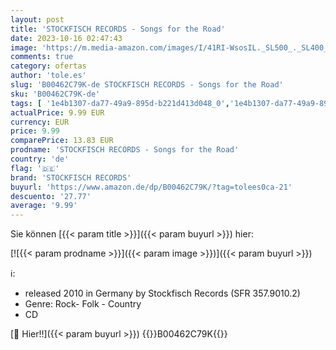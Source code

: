 ```yaml
---
layout: post
title: 'STOCKFISCH RECORDS - Songs for the Road'
date: 2023-10-16 02:47:43
image: 'https://m.media-amazon.com/images/I/41RI-WsosIL._SL500_._SL400_.jpg'
comments: true
category: ofertas
author: 'tole.es'
slug: 'B00462C79K-de STOCKFISCH RECORDS - Songs for the Road'
sku: 'B00462C79K-de'
tags: [ '1e4b1307-da77-49a9-895d-b221d413d048_0','1e4b1307-da77-49a9-895d-b221d413d048_201','905a2af1-15b0-41e8-8d66-5164d18c431a_0','Arborist Merchandising Root','Artist Pages Filter Nodes','Custom Stores','Featured Categories','Folk','Formate','Main Albums','Musik Kategorien','Musik-CDs & Vinyl','Musik: 3 kaufen - 2 bezahlen','Pop','Regions','Regular Stores','SACD','Self Service','Shops','Singer-Songwriter Pop','Special Features Stores','Super-Audio-CD','USA & Großbritannien','stockfisch records','🇩🇪', ]
actualPrice: 9.99 EUR
currency: EUR
price: 9.99
comparePrice: 13.83 EUR
prodname: 'STOCKFISCH RECORDS - Songs for the Road'
country: 'de'
flag: '🇩🇪'
brand: 'STOCKFISCH RECORDS'
buyurl: 'https://www.amazon.de/dp/B00462C79K/?tag=tolees0ca-21'
descuento: '27.77'
average: '9.99'
---
```


Sie können [{{< param title >}}]({{< param buyurl >}}) hier:

[![{{< param prodname >}}]({{< param image >}})]({{< param buyurl >}})

ℹ️:

- released 2010 in Germany by Stockfisch Records (SFR 357.9010.2)
- Genre: Rock- Folk - Country
- CD

[🛒 Hier!!]({{< param buyurl >}})
{{<world>}}B00462C79K{{</world>}}
